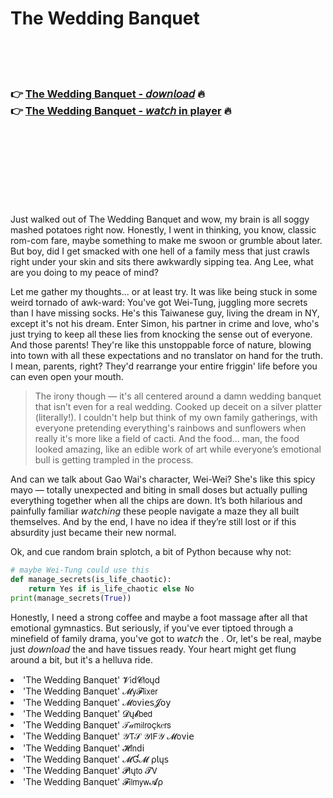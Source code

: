 <h1>The Wedding Banquet</h1>

<br><br><br>

<h3>👉 <a href="https://Eriks-blaramhobqui1987.github.io/vjejglqcsh/">The Wedding Banquet - 𝘥𝘰𝘸𝘯𝘭𝘰𝘢𝘥</a> 🔥<br>
👉 <a href="https://Eriks-blaramhobqui1987.github.io/vjejglqcsh/">The Wedding Banquet - 𝘸𝘢𝘵𝘤𝘩 in player</a> 🔥
</h3>



<br><br><br><br><br><br><br>


Just walked out of The Wedding Banquet and wow, my brain is all soggy mashed potatoes right now. Honestly, I went in thinking, you know, classic rom-com fare, maybe something to make me swoon or grumble about later. But boy, did I get smacked with one hell of a family mess that just crawls right under your skin and sits there awkwardly sipping tea. Ang Lee, what are you doing to my peace of mind?

Let me gather my thoughts... or at least try. It was like being stuck in some weird tornado of awk-ward: You've got Wei-Tung, juggling more secrets than I have missing socks. He's this Taiwanese guy, living the dream in NY, except it's not his dream. Enter Simon, his partner in crime and love, who's just trying to keep all these lies from knocking the sense out of everyone. And those parents! They're like this unstoppable force of nature, blowing into town with all these expectations and no translator on hand for the truth. I mean, parents, right? They'd rearrange your entire friggin' life before you can even open your mouth.

>The irony though — it's all centered around a damn wedding banquet that isn’t even for a real wedding. Cooked up deceit on a silver platter (literally!). I couldn't help but think of my own family gatherings, with everyone pretending everything's rainbows and sunflowers when really it's more like a field of cacti. And the food... man, the food looked amazing, like an edible work of art while everyone’s emotional bull is getting trampled in the process.

And can we talk about Gao Wai's character, Wei-Wei? She's like this spicy mayo — totally unexpected and biting in small doses but actually pulling everything together when all the chips are down. It’s both hilarious and painfully familiar 𝘸𝘢𝘵𝘤𝘩𝘪𝘯𝘨 these people navigate a maze they all built themselves. And by the end, I have no idea if they’re still lost or if this absurdity just became their new normal.

Ok, and cue random brain splotch, a bit of Python because why not:

```python
# maybe Wei-Tung could use this
def manage_secrets(is_life_chaotic):
    return Yes if is_life_chaotic else No
print(manage_secrets(True))
```

Honestly, I need a strong coffee and maybe a foot massage after all that emotional gymnastics. But seriously, if you've ever tiptoed through a minefield of family drama, you've got to 𝘸𝘢𝘵𝘤𝘩 the  . Or, let's be real, maybe just 𝘥𝘰𝘸𝘯𝘭𝘰𝘢𝘥 the   and have tissues ready. Your heart might get flung around a bit, but it's a helluva ride.

<li>'The Wedding Banquet' 𝓥𝗂ԁ𝓒𝗅𝗈ųԁ</li>
<li>'The Wedding Banquet' 𝓜𝗒𝓕𝗅𝗂𝗑𝖾𝗋</li>
<li>'The Wedding Banquet' 𝓜𝗈ν𝗂𝖾𝗌𝓙𝗈𝗒</li>
<li>'The Wedding Banquet' 𝓓ų𝓫𝖻𝖾𝖽</li>
<li>'The Wedding Banquet' 𝒯𝒶𝗆𝗂𝗅𝗋𝗈ç𝗄𝑒𝗋𝗌</li>
<li>'The Wedding Banquet' 𝒴𝖳𝒮 𝒴𝖨𝖥𝒴 𝓜𝗈ν𝗂𝖾</li>
<li>'The Wedding Banquet' 𝓗𝗂𝗇ԁ𝗂</li>
<li>'The Wedding Banquet' 𝓜Ɠ𝓜 ρ𝗅ų𝗌</li>
<li>'The Wedding Banquet' 𝓟𝗅ų𝗍𝗈 𝓣𝖵</li>
<li>'The Wedding Banquet' 𝓕𝗂𝗅𝗆𝗒𝗐𝓐ρ</li>
